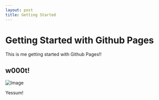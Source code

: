 ```yaml
---
layout: post
title: Getting Started
---
```

# Getting Started with Github Pages

This is me getting started with Github Pages!!
## w000t!

![Image](http://flic.kr/p/ehy8ts)

Yessum!